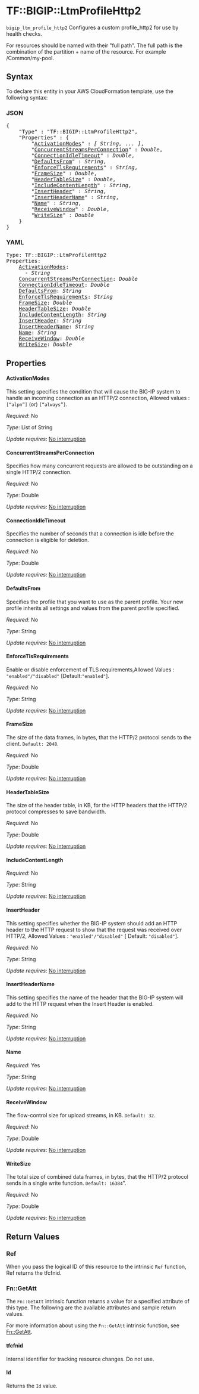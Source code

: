 # TF::BIGIP::LtmProfileHttp2

`bigip_ltm_profile_http2` Configures a custom profile_http2 for use by health checks.

For resources should be named with their "full path". The full path is the combination of the partition + name of the resource. For example /Common/my-pool.

## Syntax

To declare this entity in your AWS CloudFormation template, use the following syntax:

### JSON

<pre>
{
    "Type" : "TF::BIGIP::LtmProfileHttp2",
    "Properties" : {
        "<a href="#activationmodes" title="ActivationModes">ActivationModes</a>" : <i>[ String, ... ]</i>,
        "<a href="#concurrentstreamsperconnection" title="ConcurrentStreamsPerConnection">ConcurrentStreamsPerConnection</a>" : <i>Double</i>,
        "<a href="#connectionidletimeout" title="ConnectionIdleTimeout">ConnectionIdleTimeout</a>" : <i>Double</i>,
        "<a href="#defaultsfrom" title="DefaultsFrom">DefaultsFrom</a>" : <i>String</i>,
        "<a href="#enforcetlsrequirements" title="EnforceTlsRequirements">EnforceTlsRequirements</a>" : <i>String</i>,
        "<a href="#framesize" title="FrameSize">FrameSize</a>" : <i>Double</i>,
        "<a href="#headertablesize" title="HeaderTableSize">HeaderTableSize</a>" : <i>Double</i>,
        "<a href="#includecontentlength" title="IncludeContentLength">IncludeContentLength</a>" : <i>String</i>,
        "<a href="#insertheader" title="InsertHeader">InsertHeader</a>" : <i>String</i>,
        "<a href="#insertheadername" title="InsertHeaderName">InsertHeaderName</a>" : <i>String</i>,
        "<a href="#name" title="Name">Name</a>" : <i>String</i>,
        "<a href="#receivewindow" title="ReceiveWindow">ReceiveWindow</a>" : <i>Double</i>,
        "<a href="#writesize" title="WriteSize">WriteSize</a>" : <i>Double</i>
    }
}
</pre>

### YAML

<pre>
Type: TF::BIGIP::LtmProfileHttp2
Properties:
    <a href="#activationmodes" title="ActivationModes">ActivationModes</a>: <i>
      - String</i>
    <a href="#concurrentstreamsperconnection" title="ConcurrentStreamsPerConnection">ConcurrentStreamsPerConnection</a>: <i>Double</i>
    <a href="#connectionidletimeout" title="ConnectionIdleTimeout">ConnectionIdleTimeout</a>: <i>Double</i>
    <a href="#defaultsfrom" title="DefaultsFrom">DefaultsFrom</a>: <i>String</i>
    <a href="#enforcetlsrequirements" title="EnforceTlsRequirements">EnforceTlsRequirements</a>: <i>String</i>
    <a href="#framesize" title="FrameSize">FrameSize</a>: <i>Double</i>
    <a href="#headertablesize" title="HeaderTableSize">HeaderTableSize</a>: <i>Double</i>
    <a href="#includecontentlength" title="IncludeContentLength">IncludeContentLength</a>: <i>String</i>
    <a href="#insertheader" title="InsertHeader">InsertHeader</a>: <i>String</i>
    <a href="#insertheadername" title="InsertHeaderName">InsertHeaderName</a>: <i>String</i>
    <a href="#name" title="Name">Name</a>: <i>String</i>
    <a href="#receivewindow" title="ReceiveWindow">ReceiveWindow</a>: <i>Double</i>
    <a href="#writesize" title="WriteSize">WriteSize</a>: <i>Double</i>
</pre>

## Properties

#### ActivationModes

This setting specifies the condition that will cause the BIG-IP system to handle an incoming connection as an HTTP/2 connection, Allowed values : `[“alpn”]` (or) `[“always”]`.

_Required_: No

_Type_: List of String

_Update requires_: [No interruption](https://docs.aws.amazon.com/AWSCloudFormation/latest/UserGuide/using-cfn-updating-stacks-update-behaviors.html#update-no-interrupt)

#### ConcurrentStreamsPerConnection

Specifies how many concurrent requests are allowed to be outstanding on a single HTTP/2 connection.

_Required_: No

_Type_: Double

_Update requires_: [No interruption](https://docs.aws.amazon.com/AWSCloudFormation/latest/UserGuide/using-cfn-updating-stacks-update-behaviors.html#update-no-interrupt)

#### ConnectionIdleTimeout

Specifies the number of seconds that a connection is idle before the connection is eligible for deletion.

_Required_: No

_Type_: Double

_Update requires_: [No interruption](https://docs.aws.amazon.com/AWSCloudFormation/latest/UserGuide/using-cfn-updating-stacks-update-behaviors.html#update-no-interrupt)

#### DefaultsFrom

Specifies the profile that you want to use as the parent profile. Your new profile inherits all settings and values from the parent profile specified.

_Required_: No

_Type_: String

_Update requires_: [No interruption](https://docs.aws.amazon.com/AWSCloudFormation/latest/UserGuide/using-cfn-updating-stacks-update-behaviors.html#update-no-interrupt)

#### EnforceTlsRequirements

Enable or disable enforcement of TLS requirements,Allowed Values : `"enabled"/"disabled"` [Default:`"enabled"`].

_Required_: No

_Type_: String

_Update requires_: [No interruption](https://docs.aws.amazon.com/AWSCloudFormation/latest/UserGuide/using-cfn-updating-stacks-update-behaviors.html#update-no-interrupt)

#### FrameSize

The size of the data frames, in bytes, that the HTTP/2 protocol sends to the client. `Default: 2048`.

_Required_: No

_Type_: Double

_Update requires_: [No interruption](https://docs.aws.amazon.com/AWSCloudFormation/latest/UserGuide/using-cfn-updating-stacks-update-behaviors.html#update-no-interrupt)

#### HeaderTableSize

The size of the header table, in KB, for the HTTP headers that the HTTP/2 protocol compresses to save bandwidth.

_Required_: No

_Type_: Double

_Update requires_: [No interruption](https://docs.aws.amazon.com/AWSCloudFormation/latest/UserGuide/using-cfn-updating-stacks-update-behaviors.html#update-no-interrupt)

#### IncludeContentLength

_Required_: No

_Type_: String

_Update requires_: [No interruption](https://docs.aws.amazon.com/AWSCloudFormation/latest/UserGuide/using-cfn-updating-stacks-update-behaviors.html#update-no-interrupt)

#### InsertHeader

This setting specifies whether the BIG-IP system should add an HTTP header to the HTTP request to show that the request was received over HTTP/2, Allowed Values : `"enabled"/"disabled"` [ Default: `"disabled"`].

_Required_: No

_Type_: String

_Update requires_: [No interruption](https://docs.aws.amazon.com/AWSCloudFormation/latest/UserGuide/using-cfn-updating-stacks-update-behaviors.html#update-no-interrupt)

#### InsertHeaderName

This setting specifies the name of the header that the BIG-IP system will add to the HTTP request when the Insert Header is enabled.

_Required_: No

_Type_: String

_Update requires_: [No interruption](https://docs.aws.amazon.com/AWSCloudFormation/latest/UserGuide/using-cfn-updating-stacks-update-behaviors.html#update-no-interrupt)

#### Name

_Required_: Yes

_Type_: String

_Update requires_: [No interruption](https://docs.aws.amazon.com/AWSCloudFormation/latest/UserGuide/using-cfn-updating-stacks-update-behaviors.html#update-no-interrupt)

#### ReceiveWindow

The flow-control size for upload streams, in KB. `Default: 32`.

_Required_: No

_Type_: Double

_Update requires_: [No interruption](https://docs.aws.amazon.com/AWSCloudFormation/latest/UserGuide/using-cfn-updating-stacks-update-behaviors.html#update-no-interrupt)

#### WriteSize

The total size of combined data frames, in bytes, that the HTTP/2 protocol sends in a single write function. `Default: 16384`".

_Required_: No

_Type_: Double

_Update requires_: [No interruption](https://docs.aws.amazon.com/AWSCloudFormation/latest/UserGuide/using-cfn-updating-stacks-update-behaviors.html#update-no-interrupt)

## Return Values

### Ref

When you pass the logical ID of this resource to the intrinsic `Ref` function, Ref returns the tfcfnid.

### Fn::GetAtt

The `Fn::GetAtt` intrinsic function returns a value for a specified attribute of this type. The following are the available attributes and sample return values.

For more information about using the `Fn::GetAtt` intrinsic function, see [Fn::GetAtt](https://docs.aws.amazon.com/AWSCloudFormation/latest/UserGuide/intrinsic-function-reference-getatt.html).

#### tfcfnid

Internal identifier for tracking resource changes. Do not use.

#### Id

Returns the <code>Id</code> value.

